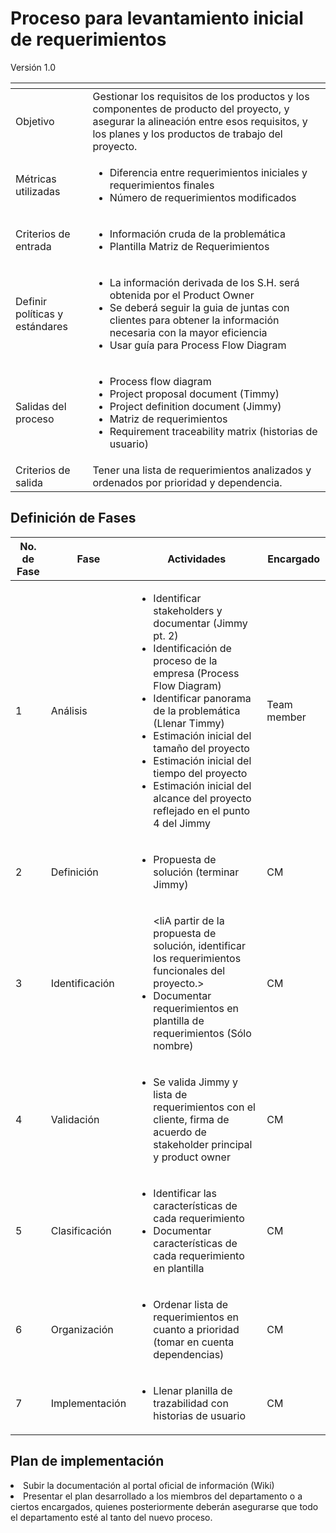 
# Proceso para levantamiento inicial de requerimientos
Versión 1.0


[]() | []()  
--|--
Objetivo| Gestionar los requisitos de los productos y los componentes de producto del proyecto, y asegurar la alineación entre esos requisitos, y los planes y los productos de trabajo del proyecto.
Métricas utilizadas | <ul><li>Diferencia entre requerimientos iniciales y requerimientos finales</li> <li>Número de requerimientos modificados</li></ul>
Criterios de entrada | <ul><li>Información cruda de la problemática</li> <li>Plantilla Matriz de Requerimientos</li></ul>
Definir políticas y estándares | <ul><li>La información derivada de los S.H. será obtenida por el Product Owner</li> <li>Se deberá seguir la guia de juntas con clientes para obtener la información necesaria con la mayor eficiencia</li> <li>Usar guía para Process Flow Diagram</li></ul>
Salidas del proceso | <ul><li>Process flow diagram</li> <li>Project proposal document (Timmy)</li> <li>Project definition document (Jimmy)</li> <li>Matriz de requerimientos</li> <li>Requirement traceability matrix (historias de usuario)</li></ul>
Criterios de salida | Tener una lista de requerimientos analizados y ordenados por prioridad y dependencia.

## Definición de Fases
No. de Fase | Fase | Actividades | Encargado
------------|------|-------------|-----------
1 | Análisis |<ul><li>Identificar stakeholders y documentar (Jimmy pt. 2)</li> <li>Identificación de proceso de la empresa (Process Flow Diagram)</li> <li>Identificar panorama de la problemática (Llenar Timmy)</li> <li>Estimación inicial del tamaño del proyecto</li> <li>Estimación inicial del tiempo del proyecto</li> <li>Estimación inicial del alcance del proyecto reflejado en el punto 4 del Jimmy</li></ul>| Team member
2 | Definición |<ul><li>Propuesta de solución (terminar Jimmy)</li></ul>| CM
3 | Identificación |<ul><liA partir de la propuesta de solución, identificar los requerimientos funcionales del proyecto.></li> <li>Documentar requerimientos en plantilla de requerimientos (Sólo nombre)</li></ul>| CM
4 | Validación |<ul><li>Se valida Jimmy y lista de requerimientos con el cliente, firma de acuerdo de stakeholder principal y product owner</li></ul>| CM
5 | Clasificación |<ul><li>Identificar las características de cada requerimiento</li> <li>Documentar características de cada requerimiento en plantilla</li></ul>| CM
6 | Organización |<ul><li>Ordenar lista de requerimientos en cuanto a prioridad (tomar en cuenta dependencias)</li></ul>| CM
7 | Implementación |<ul><li>Llenar planilla de trazabilidad con historias de usuario</li></ul>| CM

## Plan de implementación
<li>Subir la documentación al portal oficial de información (Wiki)</li>
<li>Presentar el plan desarrollado a los miembros del departamento o a ciertos encargados, quienes posteriormente deberán asegurarse que todo el departamento esté al tanto del nuevo proceso.</li>
